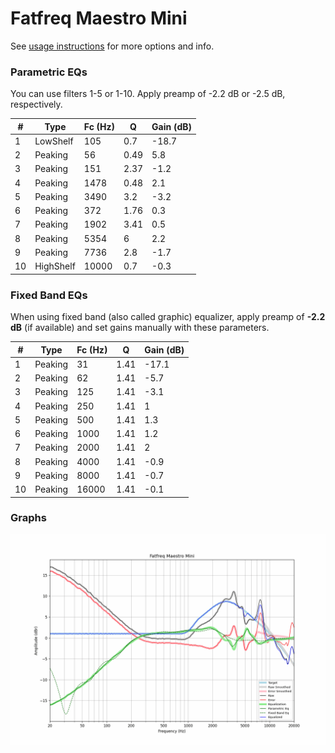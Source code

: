 # Fatfreq Maestro Mini
See [usage instructions](https://github.com/jaakkopasanen/AutoEq#usage) for more options and info.

### Parametric EQs
You can use filters 1-5 or 1-10. Apply preamp of -2.2 dB or -2.5 dB, respectively.

|   # | Type      |   Fc (Hz) |    Q |   Gain (dB) |
|-----|-----------|-----------|------|-------------|
|   1 | LowShelf  |       105 | 0.7  |       -18.7 |
|   2 | Peaking   |        56 | 0.49 |         5.8 |
|   3 | Peaking   |       151 | 2.37 |        -1.2 |
|   4 | Peaking   |      1478 | 0.48 |         2.1 |
|   5 | Peaking   |      3490 | 3.2  |        -3.2 |
|   6 | Peaking   |       372 | 1.76 |         0.3 |
|   7 | Peaking   |      1902 | 3.41 |         0.5 |
|   8 | Peaking   |      5354 | 6    |         2.2 |
|   9 | Peaking   |      7736 | 2.8  |        -1.7 |
|  10 | HighShelf |     10000 | 0.7  |        -0.3 |

### Fixed Band EQs
When using fixed band (also called graphic) equalizer, apply preamp of **-2.2 dB** (if available) and set gains manually with these parameters.

|   # | Type    |   Fc (Hz) |    Q |   Gain (dB) |
|-----|---------|-----------|------|-------------|
|   1 | Peaking |        31 | 1.41 |       -17.1 |
|   2 | Peaking |        62 | 1.41 |        -5.7 |
|   3 | Peaking |       125 | 1.41 |        -3.1 |
|   4 | Peaking |       250 | 1.41 |         1   |
|   5 | Peaking |       500 | 1.41 |         1.3 |
|   6 | Peaking |      1000 | 1.41 |         1.2 |
|   7 | Peaking |      2000 | 1.41 |         2   |
|   8 | Peaking |      4000 | 1.41 |        -0.9 |
|   9 | Peaking |      8000 | 1.41 |        -0.7 |
|  10 | Peaking |     16000 | 1.41 |        -0.1 |

### Graphs
![](./Fatfreq%20Maestro%20Mini.png)
